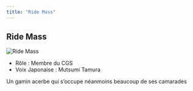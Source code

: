 ```yaml
---
title: "Ride Mass"
---
```


Ride Mass
---------


![Ride Mass](/images/stories/saga/g-tekketsu/persos/ride-mass.png)
* Rôle : Membre du CGS
* Voix Japonaise : Mutsumi Tamura


Un gamin acerbe qui s’occupe néanmoins beaucoup de ses camarades



